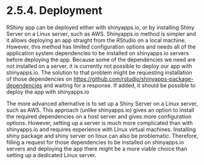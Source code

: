 # 2.5.4. Deployment

RShiny app can be deployed either with shinyapps.io, or by installing Shiny Server on a Linux server, such as AWS. Shinyapps.io method is simpler and it allows deploying an app straight from the RStudio on a local machine. However, this method has limited configuration options and needs all of the application system dependencies to be installed on shinyapps.io servers before deploying the app. Because some of the dependencies we need are not installed on a server, it is currently not possible to deploy our app with shinyapps.io. The solution to that problem might be requesting installation of those dependencies on https://github.com/rstudio/shinyapps-package-dependencies and waiting for a response. If added, it should be possible to deploy the app with shinyapps.io

The more advanced alternative is to set up a Shiny Server on a Linux server, such as AWS. This approach (unlike shinyapps.io) gives an option to install the required dependencies on a host server and gives more configuration options. However, setting up a server is much more complicated than with shinyapps.io and requires experience with Linux virtual machines. Installing shiny package and shiny server on linux can also be problematic. Therefore, filling a request for those dependencies to be installed on shinyapps.io servers and deploying the app there might be a more viable choice than setting up a dedicated Linux server.
